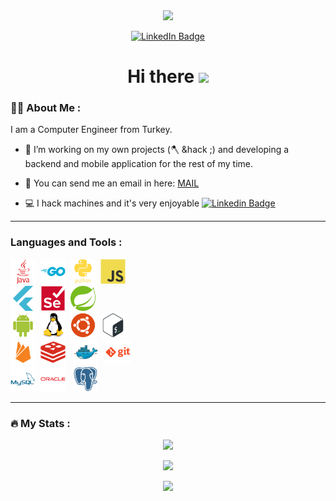 
<div id="header" align="center">
  <img src="https://media.giphy.com/media/M9gbBd9nbDrOTu1Mqx/giphy.gif" width="100"/>
</div>
<p align="center">
<a href="http://2.59.117.205:17895/redirect?url=https://www.linkedin.com/in/mehmet-01100011-/"><img src="https://img.shields.io/badge/LinkedIn-blue?logo=linkedin&logoColor=white&style=for-the-badge" alt="LinkedIn Badge"></a>
</p>


<h1 align="center">
  Hi there
  <img src="https://media.giphy.com/media/hvRJCLFzcasrR4ia7z/giphy.gif" width="30px"/>
</h1>


### :man_technologist: About Me :
I am a Computer Engineer from Turkey.

- :telescope: I’m working on my own projects (:axe: &hack ;) and developing a backend and mobile application for the rest of my time.

- :email: You can send me an email in here: <a href="http://2.59.117.205:17895/redirect?url=mailto:mehmetcakmaktasi@yaani.com"> MAIL </a>

- :computer: I hack machines and it's very enjoyable [![Linkedin Badge](https://img.shields.io/badge/TryHackMe-black?style=flat&logo=tryhackme&logoColor=white)](https://tryhackme.com/p/demironW47)

---
###  Languages and Tools :
<div>
  <div>
      <img src="https://github.com/devicons/devicon/blob/master/icons/java/java-plain-wordmark.svg" width="40" height="40"/>&nbsp;
      <img src="https://github.com/devicons/devicon/blob/master/icons/go/go-original-wordmark.svg" width="40" height="40"/>&nbsp;
      <img src="https://github.com/devicons/devicon/blob/master/icons/python/python-plain-wordmark.svg" width="40" height="40"/>&nbsp;
      <img src="https://github.com/devicons/devicon/blob/master/icons/javascript/javascript-original.svg" width="40" height="40"/>&nbsp;
  </div>
  <div>
      <img src="https://github.com/devicons/devicon/blob/master/icons/flutter/flutter-plain.svg" width="40" height="40"/>&nbsp;
      <img src="https://github.com/devicons/devicon/blob/master/icons/selenium/selenium-original.svg" width="40" height="40"/>&nbsp;
      <img src="https://github.com/devicons/devicon/blob/master/icons/spring/spring-original.svg" width="40" height="40"/>&nbsp;
  </div>
  <div>
      <img src="https://github.com/devicons/devicon/blob/master/icons/android/android-original.svg" width="40" height="40"/>&nbsp;
      <img src="https://github.com/devicons/devicon/blob/master/icons/linux/linux-original.svg" width="40" height="40"/>&nbsp;
      <img src="https://github.com/devicons/devicon/blob/master/icons/ubuntu/ubuntu-plain.svg" width="40" height="40"/>&nbsp;
      <img src="https://github.com/devicons/devicon/blob/master/icons/bash/bash-original.svg" width="40" height="40"/>&nbsp;
  </div>
  <div>
      <img src="https://github.com/devicons/devicon/blob/master/icons/firebase/firebase-plain.svg" width="40" height="40"/>&nbsp;
      <img src="https://github.com/devicons/devicon/blob/master/icons/redis/redis-plain.svg" width="40" height="40" /> &nbsp;
      <img src="https://github.com/devicons/devicon/blob/master/icons/docker/docker-original.svg" width="40" height="40" /> &nbsp;
      <img src="https://github.com/devicons/devicon/blob/master/icons/git/git-plain-wordmark.svg" width="40" height="40"/>&nbsp;
  </div>
  <div>
      <img src="https://github.com/devicons/devicon/blob/master/icons/mysql/mysql-plain-wordmark.svg" width="40" height="40"/>&nbsp;
      <img src="https://github.com/devicons/devicon/blob/master/icons/oracle/oracle-original.svg" width="40" height="40"/> &nbsp;
      <img src="https://github.com/devicons/devicon/blob/master/icons/postgresql/postgresql-plain.svg" width="40" heigt="40"/> &nbsp;
  </div>
</div>

---

### :fire: My Stats :
<p align="center">
<img src="http://github-readme-streak-stats.herokuapp.com?user=daddydemir&theme=dark&background=000000" />
</p>

<p align="center">
<img src="https://github-readme-stats.vercel.app/api/top-langs/?username=daddydemir&layout=compact&theme=vision-friendly-dark" />
</p>

<p align="center">
<img src="https://github-readme-stats.vercel.app/api?username=daddydemir&show_icons=true&theme=vision-friendly-dark&include_all_commits=true&count_private=trueicons=true&hide=contribs,prs" />
</p>
<p align="center">














